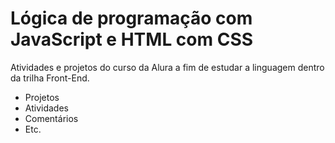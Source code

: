 # Lógica de programação com JavaScript e HTML com CSS
Atividades e projetos do curso da Alura a fim de estudar a linguagem dentro da trilha Front-End.

* Projetos
* Atividades
* Comentários
* Etc.
